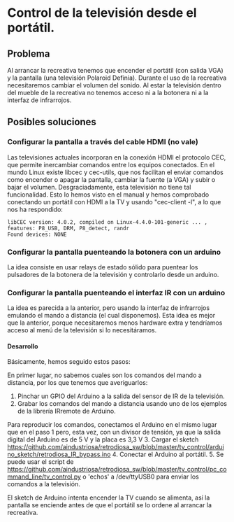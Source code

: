 # Control de la televisión desde el portátil.
## Problema
Al arrancar la recreativa tenemos que encender el portátil (con salida VGA) y la pantalla (una televisión Polaroid Definia). Durante el uso de la recreativa necesitaremos cambiar el volumen del sonido.
Al estar la televisión dentro del mueble de la recreativa no tenemos acceso ni a la botonera ni a la interfaz de infrarrojos.

## Posibles soluciones
### Configurar la pantalla a través del cable HDMI (no vale)
Las televisiones actuales incorporan en la conexión HDMI el protocolo CEC, que permite inercambiar comandos entre los equipos conectados.
En el mundo Linux existe libcec y cec-utils, que nos facilitan el enviar comandos como encender o apagar la pantalla, cambiar la fuente (a VGA) y subir o bajar el volumen. Desgraciadamente, esta televisión no tiene tal funcionalidad. Esto lo hemos visto en el manual y hemos comprobado conectando un portátil con HDMI a la TV y usando "cec-client -l", a lo que nos ha respondido:

```
libCEC version: 4.0.2, compiled on Linux-4.4.0-101-generic ... , features: P8_USB, DRM, P8_detect, randr
Found devices: NONE
```

### Configurar la pantalla puenteando la botonera con un arduino
La idea consiste en usar relays de estado sólido para puentear los pulsadores de la botonera de la televisión y controlarlo desde un arduino.

### Configurar la pantalla puenteando el interfaz IR con un arduino
La idea es parecida a la anterior, pero usando la interfaz de infrarrojos emulando el mando a distancia (el cual disponemos).
Esta idea es mejor que la anterior, porque necesitaremos menos hardware extra y tendríamos acceso al menú de la televisión si lo necesitáramos.

#### Desarrollo
Básicamente, hemos seguido estos pasos:

En primer lugar, no sabemos cuales son los comandos del mando a distancia, por los que tenemos que averiguarlos:
1. Pinchar un GPIO del Arduino a la salida del sensor de IR de la televisión.
2. Grabar los comandos del mando a distancia usando uno de los ejemplos de la librería IRremote de Arduino.

Para reproducir los comandos, conectamos el Arduino en el mismo lugar que en el paso 1 pero, esta vez, con un divisor de tensión, ya que la salida digital del Arduino es de 5 V y la placa es 3,3 V
3. Cargar el sketch https://github.com/aindustriosa/retrodiosa_sw/blob/master/tv_control/arduino_sketch/retrodiosa_IR_bypass.ino 
4. Conectar el Arduino al portátil.
5. Se puede usar el script de https://github.com/aindustriosa/retrodiosa_sw/blob/master/tv_control/pc_command_line/tv_control.py o 'echos' a /dev/ttyUSB0 para enviar los comandos a la televisión.

El sketch de Arduino intenta encender la TV cuando se alimenta, así la pantalla se enciende antes de que el portátil se lo ordene al arrancar la recreativa.
